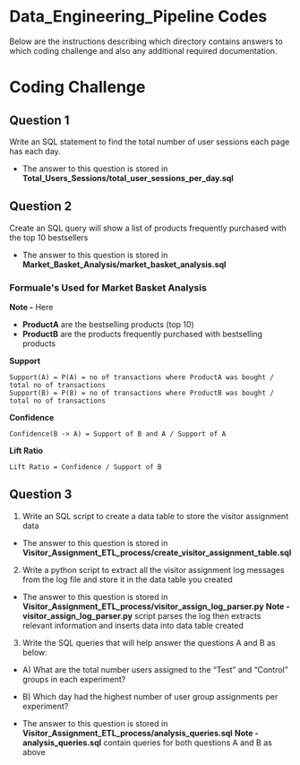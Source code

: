 # Data_Engineering_Pipeline Codes

Below are the instructions describing which directory contains answers to which coding challenge and also any additional required documentation. 

# Coding Challenge

## Question 1 
Write an SQL statement to find the total number of user sessions each page has each day.

* The answer to this question is stored in **Total_Users_Sessions/total_user_sessions_per_day.sql**

## Question 2
Create an SQL query will show a list of products frequently purchased with the top 10
bestsellers

* The answer to this question is stored in **Market_Basket_Analysis/market_basket_analysis.sql**

### Formuale's Used for Market Basket Analysis
**Note -** Here 
* **ProductA** are the bestselling products (top 10)
* **ProductB** are the products frequently purchased with bestselling products

**Support**
```
Support(A) = P(A) = no of transactions where ProductA was bought / total no of transactions 
Support(B) = P(B) = no of transactions where ProductB was bought / total no of transactions 
```
**Confidence**
```
Confidence(B -> A) = Support of B and A / Support of A
```
**Lift Ratio**
```
Lift Ratio = Confidence / Support of B 
```

## Question 3 

1) Write an SQL script to create a data table to store the visitor assignment data

* The answer to this question is stored in **Visitor_Assignment_ETL_process/create_visitor_assignment_table.sql**

2) Write a python script to extract all the visitor assignment log messages from the log file and
store it in the data table you created

* The answer to this question is stored in **Visitor_Assignment_ETL_process/visitor_assign_log_parser.py**
**Note -** **visitor_assign_log_parser.py** script parses the log then extracts relevant information and inserts data into data table created

3) Write the SQL queries that will help answer the questions A and B as below:
* A) What are the total number users assigned to the “Test” and “Control” groups in each
experiment?
* B) Which day had the highest number of user group assignments per experiment?

* The answer to this question is stored in **Visitor_Assignment_ETL_process/analysis_queries.sql**
**Note -** **analysis_queries.sql** contain queries for both questions A and B as above 
